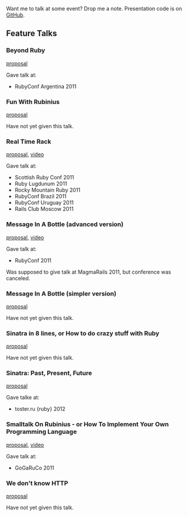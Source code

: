 Want me to talk at some event? Drop me a note. Presentation code is on [GitHub](https://github.com/rkh/presentations).

## Feature Talks


### Beyond Ruby

[proposal](https://github.com/rkh/proposals/blob/master/prepared_talks/beyond_ruby.md)

Gave talk at:

* RubyConf Argentina 2011

### Fun With Rubinius

[proposal](https://github.com/rkh/proposals/blob/master/proposed_talks/fun_with_rubinius.md)

Have not yet given this talk.

### Real Time Rack

[proposal](https://github.com/rkh/proposals/blob/master/prepared_talks/real_time_rack.md),
[video](http://confreaks.net/videos/727-rockymtnruby2011-real-time-rack)

Gave talk at:

* Scottish Ruby Conf 2011
* Ruby Lugdunum 2011
* Rocky Mountain Ruby 2011
* RubyConf Brazil 2011
* RubyConf Uruguay 2011
* Rails Club Moscow 2011

### Message In A Bottle (advanced version)

[proposal](https://github.com/rkh/proposals/blob/master/prepared_talks/method_dispatch.md), [video](http://confreaks.net/videos/680-rubyconf2011-message-in-a-bottle)

Gave talk at:

* RubyConf 2011

Was supposed to give talk at MagmaRails 2011, but conference was canceled.

### Message In A Bottle (simpler version)

[proposal](https://github.com/rkh/proposals/blob/master/proposed_talks/method_dispatch.md)

Have not yet given this talk.

### Sinatra in 8 lines, or How to do crazy stuff with Ruby

[proposal](https://github.com/rkh/proposals/blob/master/proposed_talks/almost_sinatra.md)

Have not yet given this talk.


### Sinatra: Past, Present, Future

[proposal](https://github.com/rkh/proposals/blob/master/prepared_talks/sinatra.md)

Gave talke at:

* toster.ru {ruby} 2012

### Smalltalk On Rubinius - or How To Implement Your Own Programming Language

[proposal](https://github.com/rkh/proposals/blob/master/prepared_talks/reak.md),
[video](http://confreaks.net/videos/645-gogaruco2011-smalltalk-on-rubinius-or-how-to-implement-your-own-programming-language)

Gave talk at:

* GoGaRuCo 2011

### We don't know HTTP

[proposal](https://github.com/rkh/proposals/blob/master/proposed_talks/http.md)

Have not yet given this talk.
